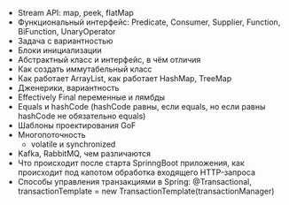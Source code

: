 - Stream API: map, peek, flatMap
- Функциональный интерфейс: Predicate, Consumer, Supplier, Function, BiFunction, UnaryOperator
- Задача с вариантностью
- Блоки инициализации
- Абстрактный класс и интерфейс, в чём отличия
- Как создать иммутабельный класс
- Как работает ArrayList, как работает HashMap, TreeMap
- Дженерики, вариантность
- Effectively Final переменные и лямбды
- Equals и hashCode (hashCode равны, если equals, но если равны hashCode не обязательно equals)
- Шаблоны проектирования GoF
- Многопоточность
	- volatile и synchronized
- Kafka, RabbitMQ, чем различаются
- Что происходит после старта SprinngBoot приложения, как происходит под капотом обработка входящего HTTP-запроса
- Способы управления транзакциями в Spring: @Transactional, transactionTemplate = new TransactionTemplate(transactionManager)